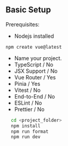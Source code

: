 ## Basic Setup

Prerequisites:
- Nodejs installed 


`
npm create vue@latest
`

- Name your project.
- TypeScript / No
- JSX Support / No
- Vue Router / Yes
- Pinia / Yes
- Vitest / No
- End-to-End / No
- ESLint / No
- Prettier / No

```bash
  cd <project_folder>
  npm install
  npm run format
  npm run dev
```
